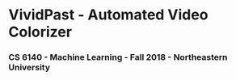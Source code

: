 # VividPast - Automated Video Colorizer
### CS 6140 - Machine Learning - Fall 2018 - Northeastern University

